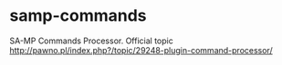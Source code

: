 samp-commands
=============

SA-MP Commands Processor. 
Official topic http://pawno.pl/index.php?/topic/29248-plugin-command-processor/
